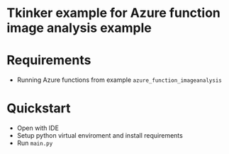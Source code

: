 # Tkinker example for Azure function image analysis example

# Requirements
 - Running Azure functions from example `azure_function_imageanalysis`

# Quickstart
 - Open with IDE
 - Setup python virtual enviroment and install requirements
 - Run `main.py`